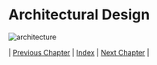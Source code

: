 # Architectural Design

![architecture](../res/architecture.png "Architecture Overview")

| [Previous Chapter](../3-requirements/index.md) | [Index](../index.md) | [Next Chapter](../5-detailed_design/index.md) |